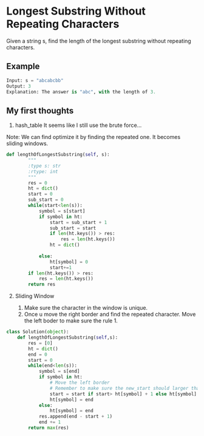 # Longest Substring Without Repeating Characters

Given a string s, find the length of the longest substring without repeating characters.

## Example
```python
Input: s = "abcabcbb"
Output: 3
Explanation: The answer is "abc", with the length of 3.

```

## My first thoughts
1. hash_table
It seems like I still use the brute force...


Note: We can find optimize it by finding the repeated one. It becomes sliding windows. 
```python
def lengthOfLongestSubstring(self, s):
        """
        :type s: str
        :rtype: int
        """
        res = 0
        ht = dict()
        start = 0
        sub_start = 0
        while(start<len(s)):
            symbol = s[start]
            if symbol in ht:
                start = sub_start + 1
                sub_start = start
                if len(ht.keys()) > res:
                    res = len(ht.keys())
                ht = dict()
                
            else:
                ht[symbol] = 0
                start+=1
        if len(ht.keys()) > res:
            res = len(ht.keys())
        return res
```

2. Sliding Window 

    1. Make sure the character in the window is unique.
    2. Once u move the right border and find the repeated character. Move the left boder to make sure the rule 1.

```python 
class Solution(object):
    def lengthOfLongestSubstring(self,s):    
        res = [0]
        ht = dict()
        end = 0
        start = 0
        while(end<len(s)):
            symbol = s[end]
            if symbol in ht:
                # Move the left border
                # Remember to make sure the new_start should larger than the start
                start = start if start> ht[symbol] + 1 else ht[symbol] + 1
                ht[symbol] = end
            else:
                ht[symbol] = end
            res.append(end - start + 1)
            end += 1
        return max(res)
```